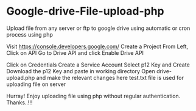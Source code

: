 # Google-drive-File-upload-php
Upload file from any server or ftp to google drive using automatic or cron process using php

Visit https://console.developers.google.com/
Create a Project
From Left, Click on API
Go to Drive API and click Enable Drive API

Click on Credentials
Create a Service Account
Select p12 Key and Create
Download the p12 Key and paste in working directory
Open drive-upload.php and make the relevant changes
here test.txt file is used for uploading file on server

Hurray! Enjoy uploading file using php without regular authentication.
Thanks..!!!